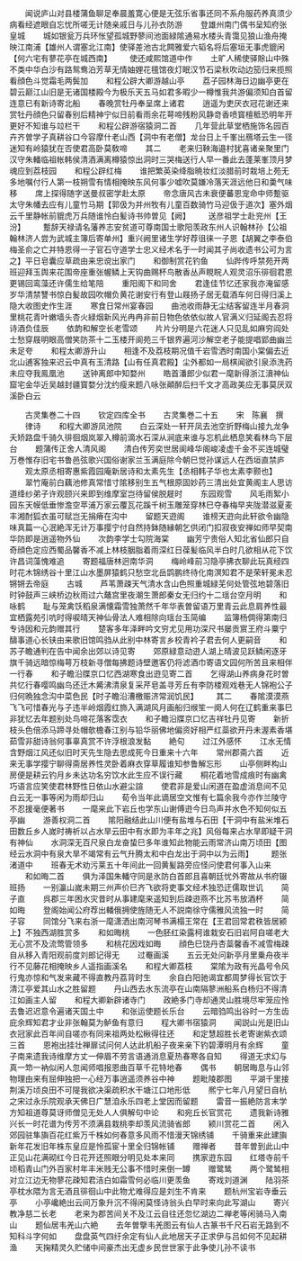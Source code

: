 <!-- { "loadSidebar": true } -->
　　闻说庐山对县楼蒲鱼聊足奉晨羞寛心便是无弦乐省事还同不系舟服药养真须少病看经遮眼自忘忧所嗟无计随亲戚日与儿孙衣防游
　　登雄州南门偶书呈知府张皇城
　　城如银瓮万兵环怅望孤城野蓼间池面緑隂通易水楼头青霭见狼山渔舟掩映江南浦【雄州人谓塞北江南】使驿差池古北闗雅爱六韬名将后塞垣无事虎貔闲【何六宅有蓼花亭在城西南】
　　使还咸熙馆道中作
　　土旷人稀使驿賖山中殊不类中华白沙有路鸳鸯泊芳草无情妯娌花氊馆夜灯眠汉节石梁秋吹动边笳归来揽照看顔色斗觉霜毛两鬓加
　　和程公辟大卿游越山亭
　　荔子园林海日边幽亭更在碧云巅江山旧是无诸国楼殿今为极乐天五马如君多暇少一樽惟我共游偏须知白首留连意已有新诗寄北船
　　春晚赏牡丹奉呈席上诸君
　　逍遥为吏厌衣冠花谢还来赏牡丹顔色只留春别后精神宁似日前看雨余花萼啼残粉风静竒香喷寳檀秪恐明年开更好不知谁与竝栏干
　　和程公辟游宿猿洞二首
　　几年营此草堂栖施饰名园百卉齐曽学子真耕谷口今容摩什老山西【洞中有老僧】龙台日上千峯出鴈塔云生一径迷知有岭猿犹在否使君高卧莫敎啼
　　其二
　　老来归鞅海邉村犹喜诸亲聚里门汉守朱轓临祖帐韩侯清酒满离樽猿惊出洞时三哭梅送行人早一番此去蓬莱峯顶月梦魂应到荔枝园
　　和程公辟红梅
　　谁把繁英染绛脂暁妆红淡腊前时栽培上苑无多地嘱付行人第一枝朔雪有情相掩映东风何事少嘘吹莫嫌冷落天涯远他日和羮气味移
　　席上探得随字送曼叔密学赴太原
　　帝念唐风古未衰便蕃恩宠命中师蹔驱太守朱幡去应有儿童竹马期【郭伋为并州牧有儿童百数骑竹马迎伋于道次】塞外烟云千里静帐前貔虎万兵随谁怜白髪诗书帅曽见【阙】
　　送彦祖学士赴兖州【王汾】
　　蹔辞天禄请名藩养志安贫道可尊南国士歌阳羡政东州人识翰林孙【公祖翰林济人尝为武城主簿后寄单州】重兴阙里诸生学好荐徂徕一子恩【胡翼之李泰伯梅圣俞之亡并特恩得一子官石守道学士忠义经术名于一时闻其子尚收遗书公可为言之】平日皂囊应草疏由来忠谠出家门
　　和御制赏花钓鱼
　　仙跸传呼禁苑开两班迎拜玉舆来花围帝座重张幄鳞上天钩曲赐杯鸟散香丛声睍睆人观灵沼乐徘徊君恩更锡回鸾藻还许儒生给笔陪
　　重阳阁下和同舍
　　君逢佳节忆还家我亦淹留感岁华清禁讐书惊白髪故园吹帽负黄花谢安行有登山屐扬子居无载酒车何日得归溪上隐大收图史作生涯
　　寒食日常州宴春园
　　曲池收雨静无尘结客留连半月春洞里桃花青叶嫩墙头杏火緑烟新风光冉冉非前日物色依依似故人官满义归延阁去忍将诗酒负佳辰
　　依韵和解空长老雪颂
　　片片分明是六花迷人只见乱如麻穷阎处士愁穿屐明眼高僧笑防茶十二玉楼开阆苑三千银界遍河沙解空老子能提唱郢曲幽兰未足夸
　　和程太卿游升山
　　相逢不及荔枝期况值千岩雪洒时南国小棠偏去近北山逋客独来迟云中真有玉清路【山有任真君殿】尘外都如一局棋闻欲引泉添洗药未应夺我鳯凰池
　　送钟离郎中知婺州
　　皓首潘郎少似君一麾新得浙江濆神仙窟宅金华近吴越封疆寳婺分沈约瘦来题八咏张顚醉后扫千文才高政美应无事莫厌双溪卧白云





　　古灵集巻二十四
　　钦定四库全书
　　古灵集巻二十五
　　宋　陈襄　撰
　　律诗
　　和程大卿游凤池院
　　白云深处一轩开凤去池空折野梅山接九龙争夭矫路盘千骑久徘徊烟岚翠入樽前滴水石深从涧底来谁与忘机此栖息笑看林鸟下层台
　　题蒲传正舍人清风阁
　　清白传芳奕世居阆峰华阁峻凌虚千金不买连城璧万巻惟存旧宅书鲁邑弦歌兴国俗谢家兰玉满庭除今朝巳觉孙谋远人在西垣直禁庐
　　观太原丞相寄惠紫霞园庵新居诗和太素先生【丞相韩子华也太素李颢也】
　　翠竹庵前白藕池修真常惜寸隂移别生五气根原固妙药三清出处宜黄阁主人思访道绛纱弟子许观颐兴来即到维摩室岂待留侯脱屣时
　　东园观雪
　　风毛雨絮小园东天幙低垂惨澹空苹浦万家云覆瓦花蹊千树玉雕笼穿林巳夺春梅早夹陇潜滋夏麦丰湘酎狐衣虽可赋岂无捐瘠在沟中
　　留题天逰阁
　　谁榜天逰向此轩欲令幽隐味真篇一心泯絶浑无计万事撄宁付自然持鉢随縁朝乞供闭门扣寂夜安禅如师早契南华防即是逍遥物外仙
　　次韵李学士勾院海棠
　　幽芳宁贵俗人知北省仙郎只自奇顔色定应西蜀品馨香不减上林枝胭脂着雨深红日葆髪临风半白时几欲相从花下饮许昌词藻愧难追
　　寄题福唐林迥南华洞
　　梅岭峰前习隐亭拂衣聊此玩真经四时花木锦绣谷十里江山水墨屏猿鹤只愁空北岳鹍鹏终待化南溟知君不是荣轩冕未忍锵锵去帝庭
　　古城
　　芦苇萧疎天气清水含山色照重城緑芜何处管弦地碧落旧时钟鼓声三峡桥边秋雨过六鼇宫里夜潮生萧郎秦女无归约十二瑶台空月明
　　和咏鹤
　　耻与笼禽饫稻泉满懐霜雪独萧然千年华表曽留语万里青云此息肩养性最宜栖露苑引吭时得唳晴天神仙骨法人难相除向瑶台玉简编
　　监簿杨倜得第南归专诗因和元韵赠其行
　　楚客多年泽畔吟文穷尤见用功深尺书屡贡賔王府斗粟宁醻事道心长铗由来歌旧馆鸣驺从此别中林寄言乡校青衿子君去何人更嗣音
　　和苏子瞻通判在告中闻余出郊以诗见寄
　　郊原緑意动逰人湖上晴波见跃鳞闲逐牙旗千骑远暗惊梅萼万枝新寻僧每拂题诗壁邀客仍将滤酒巾寄语文园何所苦且来相伴一行春
　　和子瞻沿牒京口忆西湖寒食出逰见寄二首
　　乞得湖山养病身花时曽共忆行春嘤鸣幽鸟还迁木觱沸清泉复采芹皂盖寻芳丘有李防楼观戏巷无人锦袍公子归何晩独念沟中菜色民【时子瞻沿漕檄赈济常润饥民】
　　其二
　　春隂漠漠燕飞飞可惜春光与子违半岭烟霞红斾入满湖风月画船归缑笙一阕人何在辽鹤重来事巳非犹忆去年题别处鸟啼花落客霑衣
　　和子瞻沿牒京口忆吉祥牡丹见寄
　　新折枝头色倍添马蹄寻处帽欹檐春江别与铅华丽佛地偏资好相严红蘂欲开丹未渥素香堪茹雪非甜诗翁何事辜真赏不许浮根浪发黏
　　絶句
　　过江外感怀
　　江水无情含野烟江风还似旧时天先生隐去思成死今日重来十六年
　　常州郡斋六首
　　近来无事学撄宁聊得斋居养性灵卧着麻衣穿草履谁知参鲁解忘形
　　山亭侧畔构山房便是耕云钓月乡未达功名穷饮水此生应不误行藏
　　桐花着地雪成痕时有幽禽巧语言应笑使君林野性日依山水避尘諠
　　使君非是爱山闲道在盈虚消息间不见白云无一事等闲为雨却归山
　　荀令当年此谪居空文惟有七篇余我今亦作兰陵守不忍援毫便著书
　　一麾来此下岩丘也学东山谢傅逰今日鸟声并水色不知何似五亭幽
　　游善权洞二首
　　隂阳融结此山川便有盐堆与石田【干洞中有盐米堆石田数丘乡人嵗时祷祈以占水旱云田中有水即为丰年之兆】风俗每来占水旱即疑干洞有神仙
　　水洞深无百尺泉白龙奋蛰巳多年谁知此物能云雨常济山南万顷田【图经云水洞中有泉大旱不竭常有云气升腾太和中白龙出于洞中以为云雨】
　　题张渚道中
　　班春无术劝污莱五十年间此一回黄髪路旁应怪问使君何事入山来
　　和如晦二首
　　俱为泽国朱轓守同是氷防白首郎且喜朝廷忧外寄故从书府辍班扬
　　一别瀛山嵗未期三州声价巳齐飞欲将吏事文经术独恐迂儒取世讥
　　简子直
　　呉郡三年困水灾昔时从事建麾来遥知到后疎逰燕不比苏韦放酒杯
　　简如晦
　　登阁始闻公府荐出轓俄拥使旌随无人不説南徐守儒雅风流独一时
　　简子容
　　同馆分飞来右浙一麾潇洒出南河琴书满榻王常在【王君回常君秩皆居颍上】不独西湖胜赏多
　　和如晦桃
　　一色胚红染露柯谁栽安石旧岩阿自嗟老大无心赏不及流莺管领多
　　和桃花因戏如晦
　　顔色巳饶丹杏蘂馨香不减雪梅疎自从移入青阳观前度刘郎记得无
　　过罨画溪
　　五云无处问新亭月里乗舟夜半行不见藤花相掩映乡人遥指画溪名
　　和程大卿荔枝
　　棠隂为政有光晶号令风行鬼亦惊和气发来藏不得直教丹荔背时生
　　余自白阳驰谒宜都周梦得长官饮于清江亭爱其山水之胜留题
　　丹山西去水东流亭在山南隔蓼洲船系白杨归不得清江如画主人留
　　和程大卿新辟诸寺门
　　政絶多门寺却通灵山胜境尽牢笼应怜去鲁迟迟意令遍诸天国土中
　　和张运使题长乐台
　　云暗驺鸣出谷时一方生齿庇余辉知君才业非张翰莫为鲈鱼有意归
　　程大卿书宿猿洞
　　闻説山光是旧山衣冠家此百年间自嗟亦有同来祖两处松楸得往还
　　和定慧超胜长老寄谢紫衣颂三首
　　恩袍出挂壮禅扉试问何人达此机船子夜来亲下钓碧潭明月有余辉
　　童子南来遗我诗维摩方丈一伸眉不劳言语通消息夏热春寒各自知
　　得道无求幻与真一笻一衲似闲人忽闻师唱报恩曲百草千花特地春
　　偶书
　　朝居晦息与山邻物理由来有屈伸独把一心经万事逍遥须养谷中神
　　题毗陵郡图
　　平湖千里接荆溪万顷良田不可隄我欲决渠疏积水干塘江口地形低
　　熈宁七年八月望日自杭之宋过永乐院观承天佛日广慧洎永乐四老上堂因而留题
　　雷音一振絶防言末学方知祖道尊莫讶师僧见无处人人俱解句中论
　　和宛丘长官赏花
　　遗我新诗雅兴长一时花谱为传芳不须满县栽桃李却羡风流骑省郎
　　颍川赏花二首
　　闲入郊园驻隼旟百花红紫万千株如何春意多风雨不惜漫天锦绣铺
　　千骑重来此建旟新年花发旧年株东皇应是怜孤宦十里全归锦帐铺
　　赠禅者
　　昔年曽到此山中正见山花满砌红今日花开还照眼分明见处本来同
　　携家逰东园
　　红塔寺前千顷稻青山门外百家村年丰米贱无公事不惜时来倒一罇
　　赠鹭鸶
　　两个鹭鸶相对立江边无物蓼花疎知君洁白如霜雪何必临川更羡鱼
　　寄戏刘道渊
　　陆羽茶亭枕水隈为言无酒且徘徊山中此物尤难得应是刘生不肯来
　　题杭州宝岩寺垂云亭
　　小亭巉絶出云间万象升沉不得闲莫怪诗翁头白早时来向此写湖山
　　寄兴教净慈二长老
　　老来为郡苦间关不及江云自往还忽忆湖边二禅老等闲骑马入南山
　　题仙居韦羌山六絶
　　去年曽擥韦羌图云有仙人古篆书千尺石岩无路到不知科斗字何如
　　盘盘英气四纡余定有仙人此地居天子正求伊与吕如何不见起耕渔
　　天掬精灵久贮储中间豪杰出无虚乡民世世家于此争使儿孙不读书

